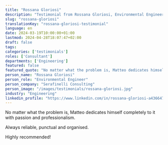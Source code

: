 ```yaml
---
title: "Rossana Gloriosi"
description: "Testimonial from Rossana Gloriosi, Environmental Engineer at Serafinelli Consulting"
slug: "rossana-gloriosi"
translationKey: "rossana-gloriosi-testimonial"
language: en
date: 2024-03-19T10:00:00+01:00
lastmod: 2024-04-28T18:07:47+02:00
draft: false
tags:
categories: ['testimonials']
roles: ['Consultant']
departments: ['Engineering']
featured: false
featured_quote: "No matter what the problem is, Matteo dedicates himself completely to it with passion and professionalism."
person_name: "Rossana Gloriosi"
person_role: "Environmental Engineer"
person_company: "Serafinelli Consulting"
person_image: "/images/testimonials/rossana-gloriosi.jpg"
industry: "Engineering"
linkedin_profile: "https://www.linkedin.com/in/rossana-gloriosi-a4366472/"
---
```




No matter what the problem is, Matteo dedicates himself completely to it with passion and professionalism.

Always reliable, punctual and organised.

Highly recommended!
